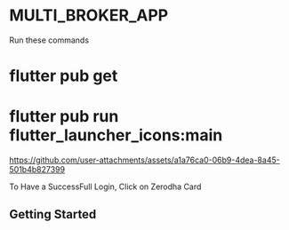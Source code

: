 # MULTI_BROKER_APP
Run these commands
# flutter pub get
# flutter pub run flutter_launcher_icons:main


https://github.com/user-attachments/assets/a1a76ca0-06b9-4dea-8a45-501b4b827399

To Have a SuccessFull Login, 
Click on Zerodha Card


## Getting Started






